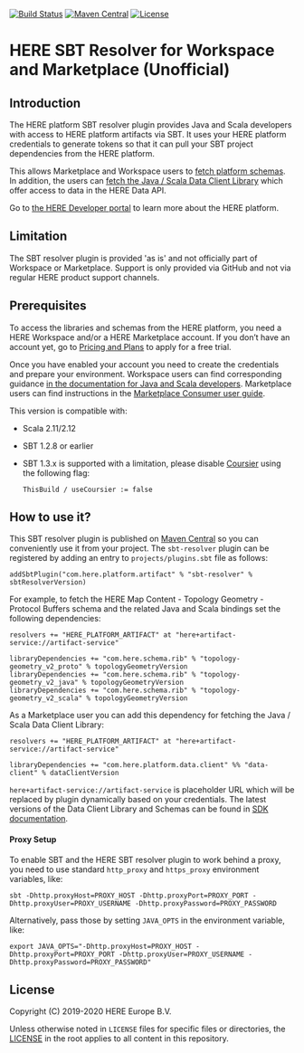 [![Build Status](https://travis-ci.com/heremaps/here-artifact-sbt-resolver.svg?token=qChpbefwyQKBzgjbCQ4s&branch=master)](https://travis-ci.com/heremaps/here-artifact-sbt-resolver)
[![Maven Central](https://maven-badges.herokuapp.com/maven-central/com.here.platform.artifact/sbt-resolver/badge.svg)](https://search.maven.org/artifact/com.here.platform.artifact/sbt-resolver)
[![License](https://img.shields.io/badge/License-Apache%202.0-blue.svg)](LICENSE)

# HERE SBT Resolver for Workspace and Marketplace (Unofficial)

## Introduction
The HERE platform SBT resolver plugin provides Java and Scala developers with access to HERE platform
artifacts via SBT. It uses your HERE platform credentials to generate tokens so that it can pull your
SBT project dependencies from the HERE platform.

This allows Marketplace and Workspace users to [fetch platform schemas](https://developer.here.com/olp/documentation/archetypes/dev_guide/topics/archetypes-schema.html).
In addition, the users can [fetch the Java / Scala Data Client Library](https://developer.here.com/olp/documentation/marketplace-consumer/user-guide/topics/get_catalog_data.html)
which offer access to data in the HERE Data API.

Go to [the HERE Developer portal](https://developer.here.com/products/open-location-platform) to learn more about the HERE platform.

## Limitation
The SBT resolver plugin is provided 'as is' and not officially part of Workspace or Marketplace.
Support is only provided via GitHub and not via regular HERE product support channels.

## Prerequisites
To access the libraries and schemas from the HERE platform, you need a HERE Workspace and/or a HERE Marketplace account.
If you don’t have an account yet, go to [Pricing and Plans](https://developer.here.com/pricing/open-location-platform) to apply for a free trial.

Once you have enabled your account you need to create the credentials and prepare your environment.
Workspace users can find corresponding guidance [in the documentation for Java and Scala developers]( https://developer.here.com/olp/documentation/sdk-developer-guide/dev_guide/topics/how-to-use-sdk.html).
Marketplace users can find instructions in the [Marketplace Consumer user guide](https://developer.here.com/olp/documentation/marketplace-consumer/user-guide/topics/get_catalog_data.html#register-app).

This version is compatible with:
 - Scala 2.11/2.12
 - SBT 1.2.8 or earlier
 - SBT 1.3.x is supported with a limitation, please disable [Coursier](https://get-coursier.io/) using the following flag:
 
       ThisBuild / useCoursier := false

## How to use it?
This SBT resolver plugin is published on [Maven Central](https://search.maven.org/artifact/com.here.platform.artifact/sbt-resolver)
so you can conveniently use it from your project.
The `sbt-resolver` plugin can be registered by adding an entry to `projects/plugins.sbt` file as follows:


    addSbtPlugin("com.here.platform.artifact" % "sbt-resolver" % sbtResolverVersion)


For example, to fetch the HERE Map Content - Topology Geometry - Protocol Buffers schema and the related Java and Scala bindings set the following dependencies:


    resolvers += "HERE_PLATFORM_ARTIFACT" at "here+artifact-service://artifact-service"

    libraryDependencies += "com.here.schema.rib" % "topology-geometry_v2_proto" % topologyGeometryVersion
    libraryDependencies += "com.here.schema.rib" % "topology-geometry_v2_java" % topologyGeometryVersion
    libraryDependencies += "com.here.schema.rib" % "topology-geometry_v2_scala" % topologyGeometryVersion


As a Marketplace user you can add this dependency for fetching the Java / Scala Data Client Library:


    resolvers += "HERE_PLATFORM_ARTIFACT" at "here+artifact-service://artifact-service"

    libraryDependencies += "com.here.platform.data.client" %% "data-client" % dataClientVersion


`here+artifact-service://artifact-service` is placeholder URL which will be replaced by plugin dynamically based on your credentials.
The latest versions of the Data Client Library and Schemas can be found in [SDK documentation](https://developer.here.com/olp/documentation/java-scala-dev/dev_guide/sdk-libraries.html).

#### Proxy Setup
To enable SBT and the HERE SBT resolver plugin to work behind a proxy,
you need to use standard `http_proxy` and `https_proxy` environment variables, like:
```shell
sbt -Dhttp.proxyHost=PROXY_HOST -Dhttp.proxyPort=PROXY_PORT -Dhttp.proxyUser=PROXY_USERNAME -Dhttp.proxyPassword=PROXY_PASSWORD
```
Alternatively, pass those by setting `JAVA_OPTS` in the environment variable, like:
```shell
export JAVA_OPTS="-Dhttp.proxyHost=PROXY_HOST -Dhttp.proxyPort=PROXY_PORT -Dhttp.proxyUser=PROXY_USERNAME -Dhttp.proxyPassword=PROXY_PASSWORD"
```

## License
Copyright (C) 2019-2020 HERE Europe B.V.

Unless otherwise noted in `LICENSE` files for specific files or directories, the [LICENSE](LICENSE) in the root applies to all content in this repository.
